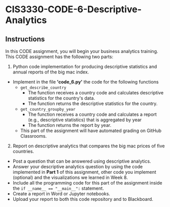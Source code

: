 # CIS3330-CODE-6-Descriptive-Analytics
## Instructions

In this CODE assignment, you will begin your business analytics training. This CODE assignment has the following two parts:

1. Python code implementation for producing descriptive statistics and annual reports of the big mac index.
  + Implement in the file **'code_6.py'** the code for the following functions
    + `get_describe_country`
      * The function receives a country code and calculates descriptive statistics for the country's data.
      * The function returns the descriptive statistics for the country.
    + `get_country_groupby_year`
      * The function receives a country code and calculates a report (e.g., descriptive statistics) that is aggregated by year
      * The function returns the report by year.
    + This part of the assignment will have automated grading on GitHub Classrooms.
2. Report on descriptive analytics that compares the big mac prices of five countries.
  + Post a question that can be answered using descriptive analytics.
  + Answer your descriptive analytics question by using the code implemented in **Part 1** of this assignment, other code you implement (optional) and the visualizations we learned in Week 8.
  + Include all the programming code for this part of the assignment inside the `if __name__ == "__main__":` statement.
  + Create a report in Word or Jupyter notebooks.
  + Upload your report to both this code repository and to Blackboard.

